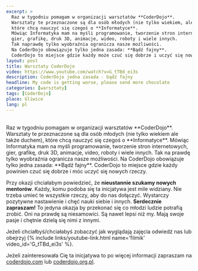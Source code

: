 ```yaml
---
excerpt: >
  Raz w tygodniu pomagam w organizacji warsztatów **CoderDojo**.
  Warsztaty te przeznaczone są dla osób młodych (nie tylko wiekiem, ale także duchem),
  które chcą nauczyć się czegoś o **Informatyce**.
  Mówiąc Informatyka mam na myśli programowanie, tworzenie stron internetowych,
  gier, grafikę, druk 3D, animacje, wideo, roboty i wiele innych.
  Tak naprawdę tylko wyobraźnia ogranicza nasze możliwości.
  Na CoderDojo obowiązuje tylko jedna zasada: **Bądź fajny**.
  CoderDojo to miejsce gdzie każdy może czuć się dobrze i uczyć się nowych rzeczy.
layout: post
title: Warsztaty CoderDojo
video: https://www.youtube.com/watch?v=G_tTBd_ei3s
description: CoderDojo jedna zasada - bądź fajny
headline: My code is getting worse, please send more chocolate
categories: [warsztaty]
tags: [CoderDojo]
place: Gliwice
lang: pl
---
```


<br>
Raz w tygodniu pomagam w organizacji warsztatów **CoderDojo**. Warsztaty te przeznaczone są dla osób młodych (nie tylko wiekiem ale także duchem), które chcą nauczyć się czegoś o **Informatyce**. Mówiąc Informatyka mam na myśli programowanie, tworzenie stron internetowych, gier, grafikę, druk 3D, animacje, video, roboty i wiele innych. Tak na prawdę tylko wyobraźnia ogranicza nasze możliwości. Na CoderDojo obowiązuje tylko jedna zasada: **Bądź fajny**. CoderDojo to miejsce gdzie każdy powinien czuć się dobrze i móc uczyć się nowych rzeczy.

Przy okazji chciałabym powiedzieć, że **nieustannie szukamy nowych mentorów**. Każdy, komu podoba się ta inicjatywa jest mile widziany. Nie trzeba umieć te wszystkie rzeczy, aby do nas dołączyć. Wystarczy pozytywne nastawienie i chęć nauki siebie i innych. **Serdecznie zapraszam!** To jedyna okazja by przekonać się co młodzi ludzie potrafią zrobić. Oni na prawdę są niesamowici. Są nawet lepsi niż my. Mają swoje pasje i chętnie dzielą się nimi z innymi.

Jeżeli chciałbyś/chciałabyś zobaczyć jak wyglądają zajęcia odwiedź nas lub obejrzyj
{% include links/youtube-link.html name='filmik' video_id='G_tTBd_ei3s' %}.

Jeżeli zainteresowała Cię ta inicjatywa to po więcej informacji zapraszam na
[coderdojo.com](https://coderdojo.com/)
lub
[coderdojo.org.pl](#).
